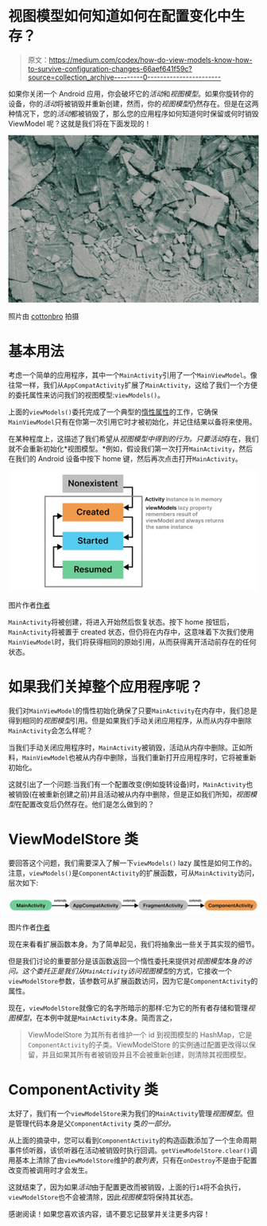 # 视图模型如何知道如何在配置变化中生存？

> 原文：<https://medium.com/codex/how-do-view-models-know-how-to-survive-configuration-changes-66aef641f59c?source=collection_archive---------0----------------------->

如果你关闭一个 Android 应用，你会破坏它的*活动*和*视图模型*。如果你旋转你的设备，你的*活动*将被销毁并重新创建，然而，你的*视图模型*仍然存在。但是在这两种情况下，您的*活动*都被销毁了，那么您的应用程序如何知道何时保留或何时销毁 ViewModel 呢？这就是我们将在下面发现的！

![](img/6e04e985485042ef772a8a204f0a34e9.png)

照片由 [cottonbro](https://www.pexels.com/photo/green-and-brown-concrete-blocks-4874228/) 拍摄

# 基本用法

考虑一个简单的应用程序，其中一个`MainActivity`引用了一个`MainViewModel`。像往常一样，我们从`AppCompatActivity`扩展了`MainActivity`，这给了我们一个方便的委托属性来访问我们的视图模型:`viewModels()`。

上面的`viewModels()`委托完成了一个典型的[惰性属性](https://kotlinlang.org/docs/delegated-properties.html)的工作，它确保`MainViewModel`只有在你第一次引用它时才被初始化，并记住结果以备将来使用。

在某种程度上，这描述了我们希望从*视图模型中得到的行为。*只要*活动*存在，我们就不会重新初始化*视图模型。*例如，假设我们第一次打开`MainActivity`，然后在我们的 Android 设备中按下 home 键，然后再次点击打开`MainActivity`。

![](img/38f418706d5d3233713a6c73c3180dc5.png)

图片作者[作者](/@joaofoltran)

`MainActivity`将被创建，将进入开始然后恢复状态。按下 home 按钮后，`MainActivity`将被置于 created 状态，但仍将在内存中，这意味着下次我们使用`MainViewModel`时，我们将获得相同的原始引用，从而获得离开活动前存在的任何状态。

# 如果我们关掉整个应用程序呢？

我们对`MainViewModel`的惰性初始化确保了只要`MainActivity`在内存中，我们总是得到相同的*视图模型*引用。但是如果我们手动关闭应用程序，从而从内存中删除`MainActivity`会怎么样呢？

当我们手动关闭应用程序时，`MainActivity`被销毁，活动从内存中删除。正如所料，`MainViewModel`也被从内存中删除，当我们重新打开应用程序时，它将被重新初始化。

这就引出了一个问题:当我们有一个配置改变(例如旋转设备)时，`MainActivity`也被销毁(在被重新创建之前)并且活动被从内存中删除，但是正如我们所知，*视图模型*在配置改变后仍然存在。他们是怎么做到的？

# ViewModelStore 类

要回答这个问题，我们需要深入了解一下`viewModels()` lazy 属性是如何工作的。注意，`viewModels()`是`ComponentActivity`的扩展函数，可从`MainActivity`访问，层次如下:

![](img/325ab486526b7a276c3059372a1f982f.png)

图片作者[作者](/@joaofoltran)

现在来看看扩展函数本身。为了简单起见，我们将抽象出一些关于其实现的细节。

但是我们讨论的重要部分是该函数返回一个惰性委托来提供对*视图模型*本身*的访问。*这个委托正是我们从`MainActivity`访问*视图模型*的方式，它接收一个`viewModelStore`参数，该参数可从扩展函数访问，因为它是`ComponentActivity`的属性。

现在，`viewModelStore`就像它的名字所暗示的那样:它为它的所有者存储和管理*视图模型*，在本例中就是`MainActivity`本身。简而言之，

> ViewModelStore 为其所有者维护一个 id 到视图模型的 HashMap，它是`ComponentActivity`的子类。ViewModelStore 的实例通过配置更改得以保留，并且如果其所有者被销毁并且不会被重新创建，则清除其视图模型。

# ComponentActivity 类

太好了，我们有一个`viewModelStore`来为我们的`MainActivity`管理*视图模型*。但是管理代码本身是父`ComponentActivity` 类*的一部分。*

从上面的摘录中，您可以看到`ComponentActivity`的构造函数添加了一个生命周期事件侦听器，该侦听器在活动被销毁时执行回调。`getViewModelStore.clear()`调用基本上清除了由`viewModelStore`维护的*散列表*，只有在`onDestroy`不是由于配置改变而被调用时才会发生。

这就结束了，因为如果*活动*由于配置更改而被销毁，上面的行`14`将不会执行，`viewModelStore`也不会被清除，因此*视图模型*将保持其状态。

感谢阅读！如果您喜欢该内容，请不要忘记鼓掌并关注更多内容！